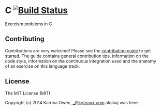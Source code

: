 # C [![Build Status](https://travis-ci.org/exercism/c.svg?branch=master)](https://travis-ci.org/exercism/c)

Exercism problems in C

## Contributing

Contributions are very welcome! Please see the [contributing guide](https://github.com/exercism/c/blob/master/docs/CONTRIBUTING.md) to get started. The guide contains general contribution tips, information on the code style, information on the continuous integration used and the anatomy of an exercise on this language track.

## License

The MIT License (MIT)

Copyright (c) 2014 Katrina Owen, _@kytrinyx.com
akshaj was here
